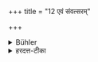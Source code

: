 +++
title = "12 एवं संवत्सरम्"

+++

<details><summary>Bühler</summary>

12. Thus (he shall act every day) during a year.
</details>

<details><summary>हरदत्त-टीका</summary>

## सूत्रम्
एवं संवत्सरम् ॥ १३ ॥  
### टिप्पनी
एवमेतन्नित्यश्राद्धं सवत्सरं कर्तव्यमहरहः ॥ १३ ॥
</details>
